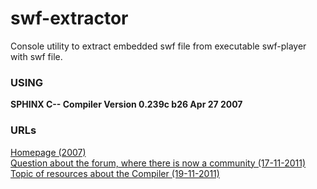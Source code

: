 # swf-extractor
Console utility to extract embedded swf file from executable swf-player with swf file.

### USING
**SPHINX C-- Compiler   Version 0.239c b26   Apr 27 2007**

### URLs
[Homepage (2007)](http://c--sphinx.narod.ru/ "SPHINX C-- Compiler's Homepage")<br/>
[Question about the forum, where there is now a community (17-11-2011)](http://forum.ru-board.com/topic.cgi?forum=33&topic=7682&start=1280#16)<br/>
[Topic of resources about the Compiler (19-11-2011)](http://forum.ru-board.com/topic.cgi?forum=33&topic=13005&glp#lt)<br/>
